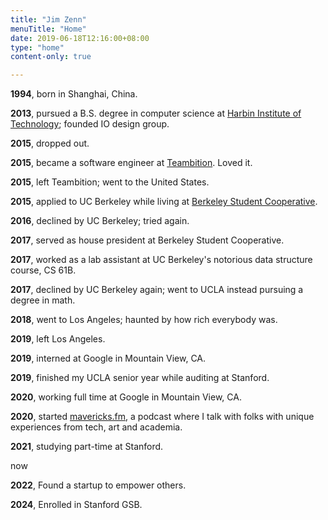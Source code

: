 ```yaml
---
title: "Jim Zenn"
menuTitle: "Home"
date: 2019-06-18T12:16:00+08:00
type: "home"
content-only: true

---
```


**1994**, born in Shanghai, China.

**2013**, pursued a B.S. degree in computer science at [Harbin Institute of Technology](https://en.wikipedia.org/wiki/Harbin\_Institute\_of\_Technology); founded IO design group.

**2015**, dropped out.

**2015**, became a software engineer at [Teambition](https://www.teambition.com/). Loved it.

**2015**, left Teambition; went to the United States.

**2015**, applied to UC Berkeley while living at [Berkeley Student Cooperative](https://en.wikipedia.org/wiki/Berkeley\_Student\_Cooperative).

**2016**, declined by UC Berkeley; tried again.

**2017**, served as house president at Berkeley Student Cooperative.

**2017**, worked as a lab assistant at UC Berkeley's notorious data structure course, CS 61B.

**2017**, declined by UC Berkeley again; went to UCLA instead pursuing a degree in math.

**2018**, went to Los Angeles; haunted by how rich everybody was.

**2019**, left Los Angeles.

**2019**, interned at Google in Mountain View, CA.

**2019**, finished my UCLA senior year while auditing at Stanford.

**2020**, working full time at Google in Mountain View, CA.

**2020**, started [mavericks.fm](https://mavericks.fm), a podcast where I talk with folks with unique experiences from tech, art and academia.

**2021**, studying part-time at Stanford.

<div class="now-sep">
  <span>now</span>
  <div></div>
</div>

**2022**, Found a startup to empower others.

**2024**, Enrolled in Stanford GSB.